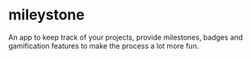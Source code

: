 # mileystone
An app to keep track of your projects, provide milestones, badges and gamification features to make the process a lot more fun.
